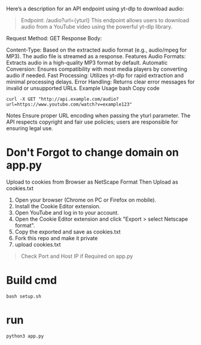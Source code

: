 
Here’s a description for an API endpoint using yt-dlp to download audio:

> Endpoint: /audio?url={yturl}
This endpoint allows users to download audio from a YouTube video using the powerful yt-dlp library.

Request
Method: GET
Response Body:

Content-Type: Based on the extracted audio format (e.g., audio/mpeg for MP3).
The audio file is streamed as a response.
Features
Audio Formats: Extracts audio in a high-quality MP3 format by default.
Automatic Conversion: Ensures compatibility with most media players by converting audio if needed.
Fast Processing: Utilizes yt-dlp for rapid extraction and minimal processing delays.
Error Handling: Returns clear error messages for invalid or unsupported URLs.
Example Usage
bash
Copy code
```
curl -X GET "http://api.example.com/audio?url=https://www.youtube.com/watch?v=example123"
```
Notes
Ensure proper URL encoding when passing the yturl parameter.
The API respects copyright and fair use policies; users are responsible for ensuring legal use.

# Don't Forgot to change domain on app.py



 Upload to cookies from Browser as NetScape Format Then Upload as cookies.txt


1. Open your browser (Chrome on PC or Firefox on mobile).
2. Install the Cookie Editor extension.
3. Open YouTube and log in to your account.
4. Open the Cookie Editor extension and click "Export > select Netscape format".
5. Copy the exported and save as cookies.txt
6. Fork this repo and make it private
7. upload cookies.txt


> Check Port and Host IP if Required  on app.py 

# Build cmd
```
bash setup.sh
```
# run
```
python3 app.py
```
